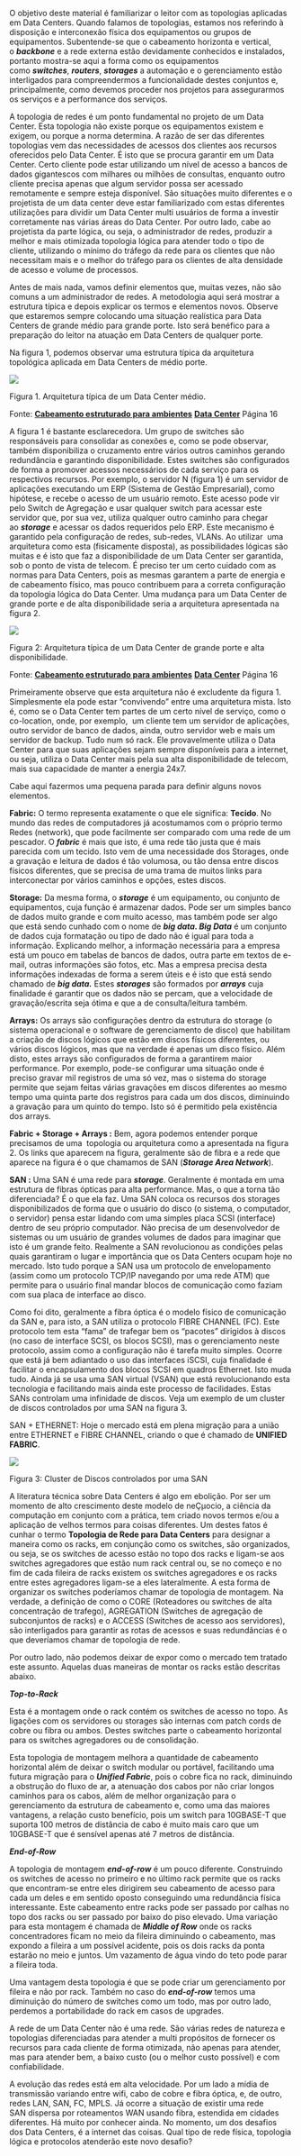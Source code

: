 O objetivo deste material é familiarizar o leitor com as topologias aplicadas em Data Centers. Quando falamos de topologias, estamos nos referindo à disposição e interconexão física dos equipamentos ou grupos de equipamentos. Subentende-se que o cabeamento horizonta e vertical, o _**backbone**_ e a rede externa estão devidamente conhecidos e instalados, portanto mostra-se aqui a forma como os equipamentos como _**switches**_, _**routers**_, _**storages**_ a automação e o gerenciamento estão interligados para compreendermos a funcionalidade destes conjuntos e, principalmente, como devemos proceder nos projetos para assegurarmos os serviços e a performance dos serviços.

A topologia de redes é um ponto fundamental no projeto de um Data Center. Esta topologia não existe porque os equipamentos existem e exigem, ou porque a norma determina. A razão de ser das diferentes topologias vem das necessidades de acessos dos clientes aos recursos oferecidos pelo Data Center. É isto que se procura garantir em um Data Center. Certo cliente pode estar utilizando um nível de acesso a bancos de dados gigantescos com milhares ou milhões de consultas, enquanto outro cliente precisa apenas que algum servidor possa ser acessado remotamente e sempre esteja disponível. São situações muito diferentes e o projetista de um data center deve estar familiarizado com estas diferentes utilizações para dividir um Data Center multi usuários de forma a investir corretamente nas várias áreas do Data Center. Por outro lado, cabe ao projetista da parte lógica, ou seja, o administrador de redes, produzir a melhor e mais otimizada topologia lógica para atender todo o tipo de cliente, utilizando o mínimo do tráfego da rede para os clientes que não necessitam mais e o melhor do tráfego para os clientes de alta densidade de acesso e volume de processos.

Antes de mais nada, vamos definir elementos que, muitas vezes, não são comuns a um administrador de redes. A metodologia aqui será mostrar a estrutura típica e depois explicar os termos e elementos novos. Observe que estaremos sempre colocando uma situação realística para Data Centers de grande médio para grande porte. Isto será benéfico para a preparação do leitor na atuação em Data Centers de qualquer porte.

Na figura 1, podemos observar uma estrutura típica da arquitetura topológica aplicada em Data Centers de médio porte.

[![](https://img.uninove.br/static/0/0/0/0/0/0/0/2/6/0/7/260748/15033.png)](https://img.uninove.br/static/0/0/0/0/0/0/0/2/6/0/7/260748/15033.png)

Figura 1. Arquitetura típica de um Data Center médio.

Fonte: [**Cabeamento estruturado para ambientes**](http://portal.furukawa.com.br/arquivos/Guia%20de%20Aplica%C3%A7%C3%A3o%20Data%20Center%202015/guia-de-aplicacao-data-center-2015.pdf) [**Data Center**](http://portal.furukawa.com.br/arquivos/Guia%20de%20Aplica%C3%A7%C3%A3o%20Data%20Center%202015/guia-de-aplicacao-data-center-2015.pdf) [](http://portal.furukawa.com.br/arquivos/Guia%20de%20Aplica%C3%A7%C3%A3o%20Data%20Center%202015/guia-de-aplicacao-data-center-2015.pdf)Página 16

A figura 1 é bastante esclarecedora. Um grupo de switches são responsáveis para consolidar as conexões e, como se pode observar, também disponibiliza o cruzamento entre vários outros caminhos gerando  redundância e garantindo disponibilidade. Estes switches são configurados de forma a promover acessos necessários de cada serviço para os respectivos recursos. Por exemplo, o servidor N (figura 1) é um servidor de aplicações executando um ERP (Sistema de Gestão Empresarial), como hipótese, e recebe o acesso de um usuário remoto. Este acesso pode vir pelo Switch de Agregação e usar qualquer switch para acessar este servidor que, por sua vez, utiliza qualquer outro caminho para chegar ao _**storage**_ e acessar os dados requeridos pelo ERP. Este mecanismo é garantido pela configuração de redes, sub-redes, VLANs. Ao utilizar  uma arquitetura como esta (fisicamente disposta), as possibilidades lógicas são muitas e é isto que faz a disponibilidade de um Data Center ser garantida, sob o ponto de vista de telecom. É preciso ter um certo cuidado com as normas para Data Centers, pois as mesmas garantem a parte de energia e de cabeamento físico, mas pouco contribuem para a correta configuração da topologia lógica do Data Center. Uma mudança para um Data Center de grande porte e de alta disponibilidade seria a arquitetura apresentada na figura 2.

[![](https://img.uninove.br/static/0/0/0/0/0/0/0/2/6/0/7/260716/15034.png)](https://img.uninove.br/static/0/0/0/0/0/0/0/2/6/0/7/260716/15034.png)

Figura 2: Arquitetura típica de um Data Center de grande porte e alta disponibilidade.

Fonte: [**Cabeamento estruturado para ambientes**](http://portal.furukawa.com.br/arquivos/Guia%20de%20Aplica%C3%A7%C3%A3o%20Data%20Center%202015/guia-de-aplicacao-data-center-2015.pdf) [**Data Center**](http://portal.furukawa.com.br/arquivos/Guia%20de%20Aplica%C3%A7%C3%A3o%20Data%20Center%202015/guia-de-aplicacao-data-center-2015.pdf) [](http://portal.furukawa.com.br/arquivos/Guia%20de%20Aplica%C3%A7%C3%A3o%20Data%20Center%202015/guia-de-aplicacao-data-center-2015.pdf)Página 16

Primeiramente observe que esta arquitetura não é excludente da figura 1. Simplesmente ela pode estar “convivendo” entre uma arquitetura mista. Isto é, como se o Data Center tem partes de um certo nível de serviço, como o co-location, onde, por exemplo,  um cliente tem um servidor de aplicações, outro servidor de banco de dados, ainda, outro servidor web e mais um servidor de backup. Tudo num só rack. Ele provavelmente utiliza o Data Center para que suas aplicações sejam sempre disponíveis para a internet, ou seja, utiliza o Data Center mais pela sua alta disponibilidade de telecom, mais sua capacidade de manter a energia 24x7.

Cabe aqui fazermos uma pequena parada para definir alguns novos elementos.

**Fabric:** O termo representa exatamente o que ele significa: **Tecido**. No mundo das redes de computadores já acostumamos com o próprio termo Redes (network), que pode facilmente ser comparado com uma rede de um pescador. O _**fabric**_ é mais que isto, é uma rede tão justa que é mais parecida com um tecido. Isto vem de uma necessidade dos Storages, onde a gravação e leitura de dados é tão volumosa, ou tão densa entre discos físicos diferentes, que se precisa de uma trama de muitos links para interconectar por vários caminhos e opções, estes discos.

**Storage:** Da mesma forma, o _**storage**_ é um equipamento, ou conjunto de equipamentos, cuja função é armazenar dados. Pode ser um simples banco de dados muito grande e com muito acesso, mas também pode ser algo que está sendo cunhado com o nome de _**big data. Big Data**_ é um conjunto de dados cuja formatação ou tipo de dado não é igual para toda a informação. Explicando melhor, a informação necessária para a empresa está um pouco em tabelas de bancos de dados, outra parte em textos de e-mail, outras informações são fotos, etc. Mas a empresa precisa desta informações indexadas de forma a serem úteis e é isto que está sendo chamado de _**big data.**_ Estes _**storages**_ são formados por _**arrays**_ cuja finalidade é garantir que os dados não se percam, que a velocidade de gravação/escrita seja ótima e que a de consulta/leitura também.

**Arrays:** Os arrays são configurações dentro da estrutura do storage (o sistema operacional e o software de gerenciamento de disco) que habilitam a criação de discos lógicos que estão em discos físicos diferentes, ou vários discos lógicos, mas que na verdade é apenas um disco físico. Além disto, estes arrays são configurados de forma a garantirem maior performance. Por exemplo, pode-se configurar uma situação onde é preciso gravar mil registros de uma só vez, mas o sistema do storage permite que sejam feitas várias gravações em discos diferentes ao mesmo tempo uma quinta parte dos registros para cada um dos discos, diminuindo a gravação para um quinto do tempo. Isto só é permitido pela existência dos arrays.

**Fabric + Storage + Arrays :** Bem, agora podemos entender porque precisamos de uma  topologia ou arquitetura como a apresentada na figura 2. Os links que aparecem na figura, geralmente são de fibra e a rede que aparece na figura é o que chamamos de SAN (_**Storage Area Network**_).

**SAN :** Uma SAN é uma rede para _**storage**_. Geralmente é montada em uma estrutura de fibras ópticas para alta performance. Mas, o que a torna tão diferenciada? É o que ela faz. Uma SAN coloca os recursos dos storages disponibilizados de forma que o usuário do disco (o sistema, o computador, o servidor) pensa estar lidando com uma simples placa SCSI (interface) dentro de seu próprio computador. Não precisa de um desenvolvedor de sistemas ou um usuário de grandes volumes de dados para imaginar que isto é um grande feito. Realmente a SAN revolucionou as condições pelas quais garantiram o lugar e importância que os Data Centers ocupam hoje no mercado. Isto tudo porque a SAN usa um protocolo de envelopamento (assim como um protocolo TCP/IP navegando por uma rede ATM) que permite para o usuário final mandar blocos de comunicação como faziam com sua placa de interface ao disco.

Como foi dito, geralmente a fibra óptica é o modelo físico de comunicação da SAN e, para isto, a SAN utiliza o protocolo FIBRE CHANNEL (FC). Este protocolo tem esta “fama” de trafegar bem os “pacotes” dirigidos à discos (no caso de interface SCSI, os blocos SCSI), mas o gerenciamento neste protocolo, assim como a configuração não é tarefa muito simples. Ocorre que está já bem adiantado o uso das interfaces iSCSI, cuja finalidade é facilitar o encapsulamento dos blocos SCSI em quadros Ethernet. Isto muda tudo. Ainda já se usa uma SAN virtual (VSAN) que está revolucionando esta tecnologia e facilitando mais ainda este processo de facilidades. Estas SANs controlam uma infinidade de discos. Veja um exemplo de um cluster de discos controlados por uma SAN na figura 3.

SAN + ETHERNET: Hoje o mercado está em plena migração para a união entre ETHERNET e FIBRE CHANNEL, criando o que é chamado de **UNIFIED FABRIC**.

[![](https://img.uninove.br/static/0/0/0/0/0/0/0/2/6/7/3/267333/15035.jpg)](https://img.uninove.br/static/0/0/0/0/0/0/0/2/6/7/3/267333/15035.jpg)

Figura 3: Cluster de Discos controlados por uma SAN

A literatura técnica sobre Data Centers é algo em ebolição. Por ser um momento de alto crescimento deste modelo de neÇµocio, a ciência da computação em conjunto com a prática, tem criado novos termos e/ou a aplicação de velhos termos para coisas diferentes. Um destes fatos é cunhar o termo **Topologia de Rede para Data Centers** para designar a maneira como os racks, em conjunção como os switches, são organizados, ou seja, se os switches de acesso estão no topo dos racks e ligam-se aos switches agregadores que estão num rack central ou, se no começo e no fim de cada fileira de racks existem os switches agregadores e os racks entre estes agregadores ligam-se a eles lateralmente. A esta forma de organizar os switches poderíamos chamar de topologia de montagem. Na verdade, a definição de como o CORE (Roteadores ou switches de alta concentração de trafego), AGREGATION (Switches de agregação de subconjuntos de racks) e o ACCESS (Switches de acesso aos servidores), são interligados para garantir as rotas de acessos e suas redundâncias é o que deveríamos chamar de topologia de rede.

Por outro lado, não podemos deixar de expor como o mercado tem tratado este assunto. Aquelas duas maneiras de montar os racks estão descritas abaixo.

_**Top-to-Rack**_

Esta é a montagem onde o rack contém os switches de acesso no topo. As ligações com os servidores ou storages são internas com patch cords de cobre ou fibra ou ambos. Destes switches parte o cabeamento horizontal para os switches agregadores ou de consolidação.

Esta topologia de montagem melhora a quantidade de cabeamento horizontal além de deixar o switch modular ou portável, facilitando uma futura migração para o _**Unified Fabric**_, pois o cobre fica no rack, diminuindo a obstrução do fluxo de ar, a atenuação dos cabos por não criar longos caminhos para os cabos, além de melhor organização para o gerenciamento da estrutura de cabeamento e, como uma das maiores vantagens, a relação custo benefício, pois um switch para 10GBASE-T que suporta 100 metros de distância de cabo é muito mais caro que um 10GBASE-T que é sensível apenas até 7 metros de distância.

_**End-of-Row**_

A topologia de montagem _**end-of-row**_ é um pouco diferente. Construindo os switches de acesso no primeiro e no último rack permite que os racks que encontram-se entre eles dirigirem seu cabeamento de acesso para cada um deles e em sentido oposto conseguindo uma redundância física interessante. Este cabeamento entre racks pode ser passado por calhas no topo dos racks ou ser passado por baixo do piso elevado. Uma variação para esta montagem é chamada de _**Middle of Row**_ onde os racks concentradores ficam no meio da fileira diminuindo o cabeamento, mas expondo a fileira a um possível acidente, pois os dois racks da ponta estarão no meio e juntos. Um vazamento de água vindo do teto pode parar a fileira toda.

Uma vantagem desta topologia é que se pode criar um gerenciamento por fileira e não por rack. Também no caso do _**end-of-row**_ temos uma diminuição do número de switches como um todo, mas por outro lado, perdemos a portabilidade do rack em casos de upgrades.

A rede de um Data Center não é uma rede. São várias redes de natureza e topologias diferenciadas para atender a multi propósitos de fornecer os recursos para cada cliente de forma otimizada, não apenas para atender, mas para atender bem, a baixo custo (ou o melhor custo possível) e com confiabilidade.

A evolução das redes está em alta velocidade. Por um lado a mídia de transmissão variando entre wifi, cabo de cobre e fibra óptica, e, de outro, redes LAN, SAN, FC, MPLS. Já ocorre a situação de existir uma rede SAN dispersa por roteamentos WAN usando fibra, estendida em cidades diferentes. Há muito por conhecer ainda. No momento, um dos desafios dos Data Centers, é a internet das coisas. Qual tipo de rede física, topologia lógica e protocolos atenderão este novo desafio?